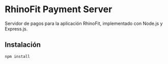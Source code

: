 # RhinoFit Payment Server

Servidor de pagos para la aplicación RhinoFit, implementado con Node.js y Express.js.

## Instalación

```bash
npm install